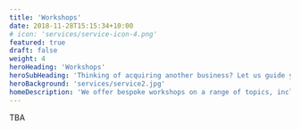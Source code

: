 ```yaml
---
title: 'Workshops'
date: 2018-11-28T15:15:34+10:00
# icon: 'services/service-icon-4.png'
featured: true
draft: false
weight: 4
heroHeading: 'Workshops'
heroSubHeading: 'Thinking of acquiring another business? Let us guide you through the process.'
heroBackground: 'services/service2.jpg'
homeDescription: 'We offer bespoke workshops on a range of topics, including data product development, MLOps, AI/ML literacy, and more.'
---
```


TBA